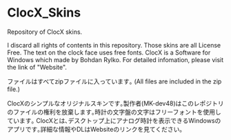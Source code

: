 # ClocX_Skins
Repository of ClocX skins.

I discard all rights of contents in this repository. Those skins are all License Free. The text on the clock face uses free fonts.
ClocX is a Software for Windows which made by Bohdan Rylko. For detailed infomation, please visit the link of "Website". 

ファイルはすべてzipファイルに入っています｡ (All files are included in the zip file.)

ClocXのシンプルなオリジナルスキンです｡製作者(MK-dev48)はこのレポジトリのファイルの権利を放棄します｡時計の文字盤の文字はフリーフォントを使用しています｡
ClocXとは､デスクトップ上にアナログ時計を表示できるWindowsのアプリです｡詳細な情報やDLはWebsiteのリンクを見てください｡
